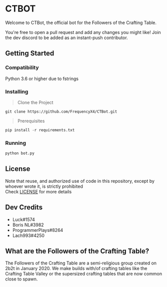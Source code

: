 # CTBOT

Welcome to CTBot, the official bot for the Followers of the Crafting Table.

You're free to open a pull request and add any changes you might like! 
Join the dev discord to be added as an instant-push contributor.

## Getting Started

### Compatibility
Python 3.6 or higher due to fstrings

### Installing
> Clone the Project
```
git clone https://github.com/FrequencyX4/CTBot.git
```
> Prerequisites
```py
pip install -r requirements.txt
```
### Running
```py
python bot.py
```

## License
Note that reuse, and authorized use of code in this repository, except by 
whoever wrote it, is strictly prohibited  
Check [LICENSE](https://github.com/FrequencyX4/CTBot/blob/master/LICENSE)
for more details


## Dev Credits
- Luck#1574
- Boris NL#3982
- ProgrammerPlays#8264
- Lach993#4250


## What are the Followers of the Crafting Table?
The Followers of the Crafting Table are a semi-religious group created on 2b2t 
in January 2020. We make builds with/of crafting tables like the Crafting Table 
Valley or the supersized crafting tables that are now common close to spawn. 
